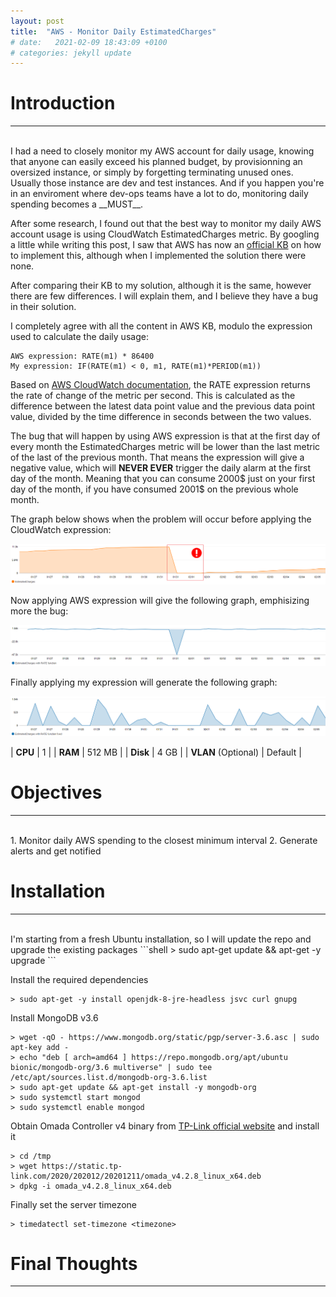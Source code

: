 ```yaml
---
layout: post
title:  "AWS - Monitor Daily EstimatedCharges"
# date:   2021-02-09 18:43:09 +0100
# categories: jekyll update
---
```


# __Introduction__
---
<br>
I had a need to closely monitor my AWS account for daily usage, knowing that anyone can easily exceed his planned budget, by provisionning an oversized instance, or simply by forgetting terminating unused ones. Usually those instance are dev and test instances. And if you happen you're in an enviroment where dev-ops teams have a lot to do, monitoring daily spending becomes a __MUST__.

After some research, I found out that the best way to monitor my daily AWS account usage is using CloudWatch EstimatedCharges metric.
By googling a little while writing this post, I saw that AWS has now an [official KB][aws-doc] on how to implement this, although when I implemented the solution there were none.

After comparing their KB to my solution, although it is the same, however there are few differences. I will explain them, and I believe they have a bug in their solution.

I completely agree with all the content in AWS KB, modulo the expression used to calculate the daily usage:
```
AWS expression: RATE(m1) * 86400
My expression: IF(RATE(m1) < 0, m1, RATE(m1)*PERIOD(m1))
```

Based on [AWS CloudWatch documentation][cw-mathmetric], the RATE expression returns the rate of change of the metric per second. This is calculated as the difference between the latest data point value and the previous data point value, divided by the time difference in seconds between the two values.

The bug that will happen by using AWS expression is that at the first day of every month the EstimatedCharges metric will be lower than the last metric of the last of the previous month. That means the expression will give a negative value, which will __NEVER EVER__ trigger the daily alarm at the first day of the month. Meaning that you can consume 2000$ just on your first day of the month, if you have consumed 2001$ on the previous whole month.

The graph below shows when the problem will occur before applying the CloudWatch expression:

[ ![](/assets/aws-estimatedcharges-problem.png) ](/assets/aws-estimatedcharges-problem.png)

Now applying AWS expression will give the following graph, emphisizing more the bug:

[ ![](/assets/aws-estimatedcharges-rate-problem.png) ](/assets/aws-estimatedcharges-rate-problem.png)

Finally applying my expression will generate the following graph:

[ ![](/assets/aws-estimatedcharges-rate-fixed.png) ](/assets/aws-estimatedcharges-rate-fixed.png)

| __CPU__ | 1 |
| __RAM__ | 512 MB |
| __Disk__ | 4 GB |
| __VLAN__ (Optional) | Default |

# __Objectives__
---
<br>
  1. Monitor daily AWS spending to the closest minimum interval
  2. Generate alerts and get notified

# __Installation__
---
<br>
I'm starting from a fresh Ubuntu installation, so I will update the repo and upgrade the existing packages
```shell
> sudo apt-get update && apt-get -y upgrade
```

Install the required dependencies
```shell
> sudo apt-get -y install openjdk-8-jre-headless jsvc curl gnupg
```

Install MongoDB v3.6
```shell
> wget -qO - https://www.mongodb.org/static/pgp/server-3.6.asc | sudo apt-key add -
> echo "deb [ arch=amd64 ] https://repo.mongodb.org/apt/ubuntu bionic/mongodb-org/3.6 multiverse" | sudo tee /etc/apt/sources.list.d/mongodb-org-3.6.list
> sudo apt-get update && apt-get install -y mongodb-org
> sudo systemctl start mongod
> sudo systemctl enable mongod
```

Obtain Omada Controller v4 binary from [TP-Link official website][omada-download] and install it
```shell
> cd /tmp
> wget https://static.tp-link.com/2020/202012/20201211/omada_v4.2.8_linux_x64.deb
> dpkg -i omada_v4.2.8_linux_x64.deb
```

Finally set the server timezone
```shell
> timedatectl set-timezone <timezone>
```

# __Final Thoughts__
---
<br>

[omada-download]: https://www.tp-link.com/en/support/download/omada-software-controller/#Controller_Software
[omada-info]: https://www.tp-link.com/en/omada-sdn/
[ubuntu-18]: https://releases.ubuntu.com/18.04/
[lxc-info]: https://linuxcontainers.org/lxc/introduction/
[proxmox-info]: https://www.proxmox.com/en/proxmox-ve
[aws-doc]: https://aws.amazon.com/premiumsupport/knowledge-center/cloudwatch-estimatedcharges-alarm/
[cw-mathmetric]: https://docs.aws.amazon.com/AmazonCloudWatch/latest/monitoring/using-metric-math.html